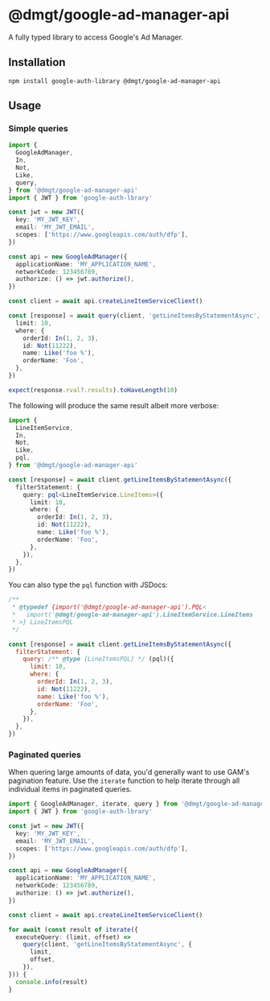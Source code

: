 # @dmgt/google-ad-manager-api

A fully typed library to access Google's Ad Manager.

## Installation

```
npm install google-auth-library @dmgt/google-ad-manager-api
```

## Usage

### Simple queries

```typescript
import {
  GoogleAdManager,
  In,
  Not,
  Like,
  query,
} from '@dmgt/google-ad-manager-api'
import { JWT } from 'google-auth-lbrary'

const jwt = new JWT({
  key: 'MY_JWT_KEY',
  email: 'MY_JWT_EMAIL',
  scopes: ['https://www.googleapis.com/auth/dfp'],
})

const api = new GoogleAdManager({
  applicationName: 'MY_APPLICATION_NAME',
  networkCode: 123456789,
  authorize: () => jwt.authorize(),
})

const client = await api.createLineItemServiceClient()

const [response] = await query(client, 'getLineItemsByStatementAsync', {
  limit: 10,
  where: {
    orderId: In(1, 2, 3),
    id: Not(11222),
    name: Like('foo %'),
    orderName: 'Foo',
  },
})

expect(response.rval?.results).toHaveLength(10)
```

The following will produce the same result albeit more verbose:

```typescript
import {
  LineItemService,
  In,
  Not,
  Like,
  pql,
} from '@dmgt/google-ad-manager-api'

const [response] = await client.getLineItemsByStatementAsync({
  filterStatement: {
    query: pql<LineItemService.LineItems>({
      limit: 10,
      where: {
        orderId: In(1, 2, 3),
        id: Not(11222),
        name: Like('foo %'),
        orderName: 'Foo',
      },
    }),
  },
})
```

You can also type the `pql` function with JSDocs:

```javascript
/**
 * @typedef {import('@dmgt/google-ad-manager-api').PQL<
 *   import('@dmgt/google-ad-manager-api').LineItemService.LineItems
 * >} LineItemsPQL
 */

const [response] = await client.getLineItemsByStatementAsync({
  filterStatement: {
    query: /** @type {LineItemsPQL} */ (pql)({
      limit: 10,
      where: {
        orderId: In(1, 2, 3),
        id: Not(11222),
        name: Like('foo %'),
        orderName: 'Foo',
      },
    }),
  },
})
```

### Paginated queries

When quering large amounts of data, you'd generally want to use GAM's pagination feature. Use the `iterate` function to help iterate through all individual items in paginated queries.

```typescript
import { GoogleAdManager, iterate, query } from '@dmgt/google-ad-manager-api'
import { JWT } from 'google-auth-lbrary'

const jwt = new JWT({
  key: 'MY_JWT_KEY',
  email: 'MY_JWT_EMAIL',
  scopes: ['https://www.googleapis.com/auth/dfp'],
})

const api = new GoogleAdManager({
  applicationName: 'MY_APPLICATION_NAME',
  networkCode: 123456789,
  authorize: () => jwt.authorize(),
})

const client = await api.createLineItemServiceClient()

for await (const result of iterate({
  executeQuery: (limit, offset) =>
    query(client, 'getLineItemsByStatementAsync', {
      limit,
      offset,
    }),
})) {
  console.info(result)
}
```
